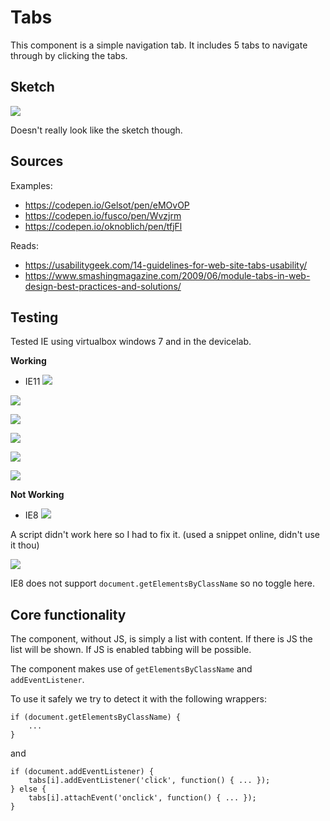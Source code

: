 # Tabs

This component is a simple navigation tab. It includes 5 tabs to navigate through by clicking the tabs.

## Sketch
![][sketch]

Doesn't really look like the sketch though.

## Sources
Examples:
- https://codepen.io/Gelsot/pen/eMOvOP
- https://codepen.io/fusco/pen/Wvzjrm
- https://codepen.io/oknoblich/pen/tfjFl

Reads:
- https://usabilitygeek.com/14-guidelines-for-web-site-tabs-usability/
- https://www.smashingmagazine.com/2009/06/module-tabs-in-web-design-best-practices-and-solutions/

## Testing
Tested IE using virtualbox windows 7 and in the devicelab.

**Working**
- IE11
![][ie11]

![][kindle]

![][nokia]

![][op]

![][lg]

![][samsung]

**Not Working**
- IE8
![][ie8-no]

A script didn't work here so I had to fix it. (used a snippet online, didn't use it thou)

![][ie8]

IE8 does not support `document.getElementsByClassName` so no toggle here.

## Core functionality

The component, without JS, is simply a list with content. If there is JS the list will be shown. If JS is enabled tabbing will be possible.

The component makes use of `getElementsByClassName` and `addEventListener`.

To use it safely we try to detect it with the following wrappers:

```
if (document.getElementsByClassName) {
	...
}
```

and 

```
if (document.addEventListener) {
	tabs[i].addEventListener('click', function() { ... });
} else {
	tabs[i].attachEvent('onclick', function() { ... });
}
```

[sketch]: https://github.com/kyunwang/browser-technologies/blob/master/opdracht2/tabs/doc/sketch.jpg

[ie11]: https://github.com/kyunwang/browser-technologies/blob/master/opdracht2/tabs/doc/ie11.png
[ie8]: https://github.com/kyunwang/browser-technologies/blob/master/opdracht2/tabs/doc/ie8.png
[ie8-no]: https://github.com/kyunwang/browser-technologies/blob/master/opdracht2/tabs/doc/ie8-no.png
[kindle]: https://github.com/kyunwang/browser-technologies/blob/master/opdracht2/tabs/doc/kindle.jpg
[nokia]: https://github.com/kyunwang/browser-technologies/blob/master/opdracht2/tabs/doc/nokia.jpg  
[op]: https://github.com/kyunwang/browser-technologies/blob/master/opdracht2/tabs/doc/op.jpg
[lg]: https://github.com/kyunwang/browser-technologies/blob/master/opdracht2/tabs/doc/lg.jpg
[samsung]: https://github.com/kyunwang/browser-technologies/blob/master/opdracht2/tabs/doc/samsung.jpg